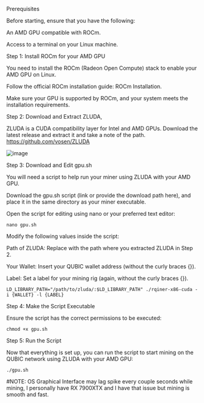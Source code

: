 Prerequisites

  Before starting, ensure that you have the following:
  
  An AMD GPU compatible with ROCm.
  
  Access to a terminal on your Linux machine.

  
Step 1: Install ROCm for your AMD GPU

  You need to install the ROCm (Radeon Open Compute) stack to enable your AMD GPU on Linux.
  
  Follow the official ROCm installation guide: ROCm Installation.
  
  Make sure your GPU is supported by ROCm, and your system meets the installation requirements.


Step 2: Download and Extract ZLUDA,

  ZLUDA is a CUDA compatibility layer for Intel and AMD GPUs. Download the latest release and extract it and take a note of the path. https://github.com/vosen/ZLUDA

  ![image](https://github.com/user-attachments/assets/cbf666f7-c862-45d1-9b23-fef093deb076)


Step 3: Download and Edit gpu.sh

  You will need a script to help run your miner using ZLUDA with your AMD GPU.

  Download the gpu.sh script (link or provide the download path here), and place it in the same directory as your miner executable.

  Open the script for editing using nano or your preferred text editor:

    nano gpu.sh

  Modify the following values inside the script:

  Path of ZLUDA: Replace with the path where you extracted ZLUDA in Step 2.
  
  Your Wallet: Insert your QUBIC wallet address (without the curly braces {}).
  
  Label: Set a label for your mining rig (again, without the curly braces {}).

    LD_LIBRARY_PATH="/path/to/zluda/:$LD_LIBRARY_PATH" ./rqiner-x86-cuda -i {WALLET} -l {LABEL}


Step 4: Make the Script Executable

  Ensure the script has the correct permissions to be executed:

    chmod +x gpu.sh


Step 5: Run the Script

  Now that everything is set up, you can run the script to start mining on the QUBIC network using ZLUDA with your AMD GPU:

    ./gpu.sh



#NOTE: OS Graphical Interface may lag spike every couple seconds while mining, I personally have RX 7900XTX and I have that issue but mining is smooth and fast.











